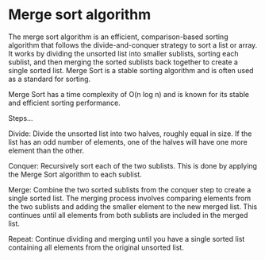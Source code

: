 # Merge sort algorithm

The merge sort algorithm is an efficient, comparison-based sorting algorithm that follows the divide-and-conquer strategy to sort a list or array. It works by dividing the unsorted list into smaller sublists, sorting each sublist, and then merging the sorted sublists back together to create a single sorted list. Merge Sort is a stable sorting algorithm and is often used as a standard for sorting.

Merge Sort has a time complexity of O(n log n) and is known for its stable and efficient sorting performance.

Steps…

Divide: Divide the unsorted list into two halves, roughly equal in size. If the list has an odd number of elements, one of the halves will have one more element than the other.

Conquer: Recursively sort each of the two sublists. This is done by applying the Merge Sort algorithm to each sublist.

Merge: Combine the two sorted sublists from the conquer step to create a single sorted list. The merging process involves comparing elements from the two sublists and adding the smaller element to the new merged list. This continues until all elements from both sublists are included in the merged list.

Repeat: Continue dividing and merging until you have a single sorted list containing all elements from the original unsorted list.
